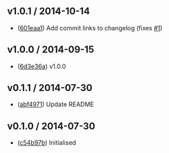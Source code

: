 ## v1.0.1 / 2014-10-14

 * ([601eaa1](https://github.com/tanem/transform-clump/commit/601eaa13c064429626f0c98613ffd688cd546a48)) Add commit links to changelog (fixes [#1](https://github.com/tanem/transform-clump/issues/1))

## v1.0.0 / 2014-09-15

 * ([6d3e36a](https://github.com/tanem/transform-clump/commit/6d3e36a255f81282c228b111f872cd3c0a6b8e86)) v1.0.0

## v0.1.1 / 2014-07-30

 * ([abf4971](https://github.com/tanem/transform-clump/commit/abf4971bbfb040da8944fd77710310f8ada1a3e0)) Update README

## v0.1.0 / 2014-07-30

 * ([c54b97b](https://github.com/tanem/transform-clump/commit/c54b97b9a2c2ce5f0411b741ef80d7813323f893)) Initialised
